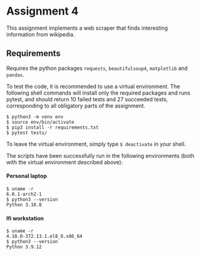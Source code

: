 # Assignment 4

This assignment implements a web scraper that finds interesting information from
wikipedia.

## Requirements

Requires the python packages ```requests```, ```beautifulsoup4```, ```matplotlib``` and ```pandas```.

To test the code, it is recommended to use a virtual environment. The following shell commands will install only the required packages and runs pytest, and should return 10 failed tests and 27 succeeded tests, corresponding to all obligatory parts of the assignment.

```
$ python3 -m venv env
$ source env/bin/activate
$ pip3 install -r requirements.txt
$ pytest tests/
```

To leave the virtual environment, simply type ```$ deactivate``` in your shell.

The scripts have been successfully run in the following environments (both with the virtual environment described above):

#### Personal laptop
```
$ uname -r
6.0.1-arch2-1
$ python3 --version
Python 3.10.8
```
#### Ifi workstation
```
$ uname -r
4.18.0-372.13.1.el8_6.x86_64
$ python3 --version
Python 3.9.12
```

